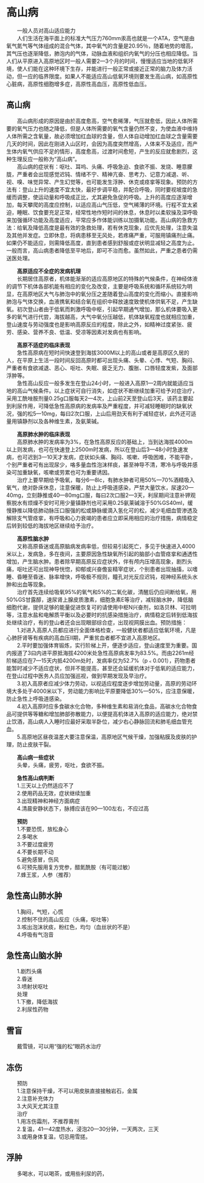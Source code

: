 # 高山病  

&emsp;&emsp;一般人员对高山适应能力  
&emsp;&emsp;人们生活在海平面上的标准大气压力760mm汞高也就是一个ATA，空气是由氧气氮气等气体组成的混合气体，其中氧气的含量是20.95％，随着地势的增高，其气压也逐渐降低，肺泡内的气体，动脉血液和组织内氧气的分压也相应降低。当人们从平原进入高原地区时一般人需要2—3个月的时间，慢慢适应当地的低氧环境，使人们能在这种环境下生存，并能进行一般正常或接近正常的脑力及体力活动，但一应的临界限度。如果人不能适应高山低氧环境则要发生高山病，如高原性心脏病，高原性细胞增多症，高原性高血压，高原性低血压。  

## 高山病  
&emsp;&emsp;高山病形成的原因是由於高度愈高，空气愈稀薄，气压就愈低，因此人体所需要的氧气压力也随之降低，但是人体所需要的氧气含量仍然不变，为使血液中维持人体所需之含氧量，故必须增加红血球的含量，但人体自动增加红血球之含量需要几天的时间，因此在刚进入山区时，会因为高度突然增高，人体来不及适应，而产生体内氧气供应不足的情形，高度愈高，过渡时间愈短，产生的反应就愈剧烈，这种生理反应一般称为“高山病”。  
&emsp;&emsp;高山病的症状有：呕吐、耳呜、头痛、呼吸急迫、食欲不振、发烧、睡意朦胧，严重者会出现感觉迟钝、情绪不宁、精神亢奋、思考力、记意力减退、听、视、嗅、味觉异常、产生幻觉等，也可能发生浮肿、休克或痉挛等现象。预防的方法有：登山上升的速度不宜太快，最好步调平稳，并配合呼吸，同时要视坡度的急缓而调整，使运动量和呼吸成正比，尤其避免急促的呼吸。上升的高度应逐渐增加，每天攀爬的高度应控制，以适应高山气压低，空气稀薄的环境。行程不宜太紧迫，睡眠、饮食要充足正常，经常性地作短时间的休息，休息时以柔软操及深呼吸来加强循环功能及高度适应，平常应多作体能训练以加摄氧功能。高山病的急救方法：给氧及降低高度是最有效的急救处理，若有休克现象，应优先处理，注意失温及其他并发症。立即休息，将病患移至无风处，若疼痛严重，可服用镇痛剂止痛。如果仍不能适应，则需降低高度，直到患者感到舒服或症状明显减轻之高度为止。一般而言，高山病患者降低至平地后，即可不治而愈。虽然如此，严重之患者仍需送医处理。  

&emsp;&emsp;**高原适应不全症的发病机理**  
&emsp;&emsp;长期居住高原者，机体能渐渐的适应高原地区的特殊的气候条件，在神经体液的调节下机体各部机能有相应的变化及改变，主要是呼吸系统和循环系统较为明显，在高原地区大气与肺泡中的氧分压之差随着登山高度的变化而缩小。直接影响肺泡与气体交换，血液携氧和结合氧在组织中释放速度致使机体供氧不足，产生缺氧。初次登山者由于低氧而刺激呼吸中枢，引起早期通气增加，那么机体要吸入更多的氧气进行代尝，海拔越高，大气中氧分压越低，机体缺氧程度也就相应加重，登山速度与劳动强度也是影响高原反应的程度，除此之外，如精神过度紧张、疲劳、感染、营养不良、低温、受凉等因素对发病也有影响。  

&emsp;&emsp;**高原不适症的临床表现**  
&emsp;&emsp;急性高原病在短时间快速登到海拔3000M以上的高山或者是高原区久居的人，在平原上生活一段时间反回高原时都可出现头痛、头晕、心悸、气短、胸闷、严重者有食欲减退、恶心、呕吐、失眠、疲乏无力、腹胀、口唇轻度发紫，及面部浮肿等。  
&emsp;&emsp;急性高山反应一般多发生在登山24小时，一般进入高原1—2周内就能适应当地的高山气候条件。以上症状可自行消失，如症状不断继续加重可给予对症治疗，采用工酰唑胺剂量0.25g口服每天2—4次，上山前2天至登山后3天，该药主要起到利尿作用，可降低急性高原病的发病率及严重程度，并可减轻睡眠时的缺氧状况，强的松5—10mg，每曰2次口服，上山后用劲天有利于减轻症状，此外还可适量用镇静剂以及各种维生素，及氨莱碱。  

&emsp;&emsp;**高原肺水肿的临床表现**  
&emsp;&emsp;高原肺水肿的发病率为3%，在急性高原反应的基础上，当到达海拔4000m以上则发病，也可在快速登上2500m时发病，所以在登山后3—48小时急速发病，也可迟到3—10天才发病，症状如头痛、胸闷、咳嗽、呼吸困难，不能平卧，个别严重者可有出现尿少，咯多量血性泡沫样痰，甚至神导不清，寒冷与呼吸并感染可加重缺氧，咳嗽或劳累也可为重要诱因。  
&emsp;&emsp;治疗上要早期给予吸氧，每分6—8lc，有肺水肿者可用50%—70%酒精吸入氧气，绝对卧床休息，注意保暖，防止上呼吸道感染，严禁大量饮水，尿速20—40mg，立刻静推或40—80mg口服，每曰2次口服2—3天，利尿期间注意补钾观察脱水有烦燥不安时可用少量镇静剂也可采用0.25氨莱碱溶于50%GS40ml，缓慢静推以降低肺动脉压口服强的松或静脉缓滴入氢化可的松，减少毛细血管渗透及解除支气管痉挛，有呼吸和心力衰竭的患者应立即采用相应的治疗措施，病情稳定后转到较低的海拔地区继续给予治疗。  

&emsp;&emsp;**高原性脑水肿**  
&emsp;&emsp;又称高原昏迷或高原脑病发病率低，但较易引起死亡，多见于快速进入4000米以上，发病急，多在夜间，主要原因急性缺氧所引起的脑部小血管痉挛和通透性增加，产生脑水肿。患者除早期高原反应症状外，伴有颅内压增高现象，剧烈头痛，呕吐还可出现神导恍惚，抑郁或兴奋儋妄精宰症状，个别患者出现抽搐，以嗜睡、昏睡至昏迷、脉率增快，呼吸极不规则，瞳孔对光反应迟钝，视神经系统头水肿和出血等现象。  
&emsp;&emsp;治疗首先连续给吸氧95%的氧气和5%的二氧化碳，清醒后仍应间断给氧，用50%GS甘露醇，速尿肾上腺皮质激素，细胞急素E等治疗，减轻脑水肿，降低脑细胞代谢，提供足够的能量促进恢复可的请使用中枢N兴奋剂，如洛贝林、可拉明等，注意水盐和电解质平衡以及必要时的抗感染措施治疗，病情稳定后转到低海拔处继续治疗，有的登山者还会出现眼部综合症，出现视网膜出血。预防措施：  
&emsp;&emsp;1.对进入高原人员都应进行全面体格检查，一般健状者都适应低氧环境，凡是心肺肝肾等有疾病的高血压Ⅱ期，严重贫血者都不宜进入高原地区。  
&emsp;&emsp;2.平时要加强体育锻炼，实行阶梯上开，便逐步适应，登山速度至为重要。国内报道了3曰内进平原抵海拔4200米处急性高原病发率为83.5%。而由2261m经阶梯适应在7—15天内抵4200m处时，发病率仅为52.7%（p﹤0.001），药物患者能暂时减少不适应症状，但并不能提高，甚至还会延缓机体对于低氧的适应能力，在登山过程中医务人员应加强巡视，做到早期发现及早治疗。  
&emsp;&emsp;3.初入高原者应减少体力劳动，以视适应程度逐步增加劳动量，高原的劳动环境大多处于4000米以下，劳动能力影响比平原要降低30%—50%，应注意保暖，防止急性上呼吸道感染。  
&emsp;&emsp;4.初入高原时应多食碳水化合物，多种维生素和易消化食品，高碳水化合物食品可提供等等糖和增加肺部弥散能力，以便提高机体进入高原的适应能力，绝对禁止饮酒，高山病人入睡时应最好采取半卧位，减少右心静脉回流和肺毛细血管充血。  
&emsp;&emsp;5.高原地区昼夜温差大要注意保温，高原地区气候干燥，加强粘膜及皮肤的护理，防止皮肤干裂。  

&emsp;&emsp;**高山病一些症状**  
&emsp;&emsp;头晕，头痛，疲劳，呕吐，食欲不振。  

&emsp;&emsp;**急性高山病判断**  
&emsp;&emsp;1.三天以上仍然适应不了  
&emsp;&emsp;2.使用药品无效，症状继续加重  
&emsp;&emsp;3.出现精神和神经方面病症  
&emsp;&emsp;4.清晨安静状态下，脉搏应该在90—100左右，不应过高  

&emsp;&emsp;**预防**  
&emsp;&emsp;1.不要恐慌，放松身心  
&emsp;&emsp;2.多喝水  
&emsp;&emsp;3.不要过度疲劳  
&emsp;&emsp;4.不要长期不动  
&emsp;&emsp;5.避免感冒，伤风  
&emsp;&emsp;6.可预先服用复方党参，醋氮酰胺（有可能过敏）  
&emsp;&emsp;7.蜂王浆，人参（推荐）  

## 急性高山肺水肿  
&emsp;&emsp;1.胸闷，气短，心慌  
&emsp;&emsp;2.控制不住的高山反应（头痛，呕吐等）  
&emsp;&emsp;3.咳出泡沫状痰，粉红色，均匀（血丝状的不是）  
&emsp;&emsp;4.呼吸有气泡音  

## 急性高山脑水肿  
&emsp;&emsp;1.剧烈头痛  
&emsp;&emsp;2.昏迷  
&emsp;&emsp;3.喷射状呕吐  
&emsp;&emsp;处理  
&emsp;&emsp;1.下撤，降低海拔  
&emsp;&emsp;2.利尿性药物  

## 雪盲  
&emsp;&emsp;戴雪镜，可以用“强的松”眼药水治疗  

## 冻伤  
&emsp;&emsp;预防  
&emsp;&emsp;1.注意保持干燥，不可以用皮肤直接接触岩石，金属  
&emsp;&emsp;2.注意补充体力  
&emsp;&emsp;3.大风天尤其注意  
&emsp;&emsp;治疗  
&emsp;&emsp;1.用冻伤霜剂，不推荐膏剂  
&emsp;&emsp;2.复温，41—42度热水，浸泡20—30分钟，一天两次，三天  
&emsp;&emsp;3.或用身体复温，切忌用雪搓。  

## 浮肿  
&emsp;&emsp;多喝水，可以喝茶，或用些利尿的药，  
